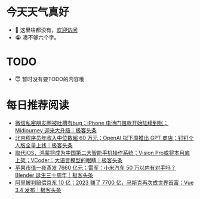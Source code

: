 # 今天天气真好
- 👋 这里啥都没有，[欢迎访问](https://zhangfeng-ola.github.io/)
- 😭 凑不够六个字。
<!---
- 👀 I’m interested in ...
- 🌱 I’m currently learning ...
- 💞️ I’m looking to collaborate on ...
- 📫 How to reach me ...
- 😇 I'm doing something ...

--->

# TODO 
- 😇 暂时没有要TODO的内容哦

<!---
zhangfeng-ola/zhangfeng-ola is a ✨ special ✨ repository because its `README.md` (this file) appears on your GitHub profile.
You can click the Preview link to take a look at your changes.
--->

# 每日推荐阅读
<!-- BLOG-POST-LIST:START -->
- [微信私密朋友圈被吐槽有bug；iPhone 电池门赔款开始陆续到账；Midjourney 迎来大升级｜极客头条](https://blog.csdn.net/weixin_39786569/article/details/135449334)
- [北京程序员年收入中位数超 60 万元；OpenAI 拟下周推出 GPT 商店；钉钉个人版全量上线｜极客头条](https://blog.csdn.net/weixin_39786569/article/details/135402113)
- [取代iOS，鸿蒙将成为中国第二大智能手机操作系统；Vision Pro或将本月底上架；VCoder：大语言模型的眼睛｜极客头条](https://blog.csdn.net/weixin_39786569/article/details/135378571)
- [苹果市值一夜蒸发 7660 亿元；雷军：小米汽车 50 万以内有对手吗？Blender 诞生三十周年｜极客头条](https://blog.csdn.net/weixin_39786569/article/details/135356047)
- [阿里被判赔偿京东 10 亿；2023 赚了 7700 亿，马斯克再次成世界首富；Vue 3.4 发布｜极客头条](https://blog.csdn.net/weixin_39786569/article/details/135334695)
<!-- BLOG-POST-LIST:END -->

